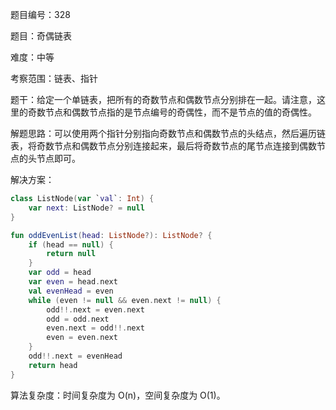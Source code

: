 题目编号：328

题目：奇偶链表

难度：中等

考察范围：链表、指针

题干：给定一个单链表，把所有的奇数节点和偶数节点分别排在一起。请注意，这里的奇数节点和偶数节点指的是节点编号的奇偶性，而不是节点的值的奇偶性。

解题思路：可以使用两个指针分别指向奇数节点和偶数节点的头结点，然后遍历链表，将奇数节点和偶数节点分别连接起来，最后将奇数节点的尾节点连接到偶数节点的头节点即可。

解决方案：

```kotlin
class ListNode(var `val`: Int) {
    var next: ListNode? = null
}

fun oddEvenList(head: ListNode?): ListNode? {
    if (head == null) {
        return null
    }
    var odd = head
    var even = head.next
    val evenHead = even
    while (even != null && even.next != null) {
        odd!!.next = even.next
        odd = odd.next
        even.next = odd!!.next
        even = even.next
    }
    odd!!.next = evenHead
    return head
}
```

算法复杂度：时间复杂度为 O(n)，空间复杂度为 O(1)。